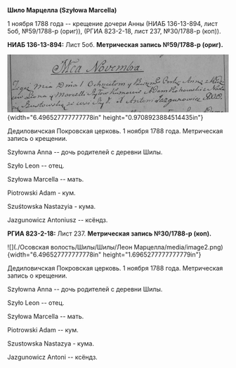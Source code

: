 **Шило Марцелла (Szyłowa Marcella)**

1 ноября 1788 года -- крещение дочери Анны (НИАБ 136-13-894, лист 5об,
№59/1788-р (ориг)), (РГИА 823-2-18, лист 237, №30/1788-р (коп)).

**НИАБ 136-13-894:** Лист 5об. **Метрическая запись №59/1788-р (ориг).**

![](./media/a62a77a51b2127e34f9195471bfd8a06df556470.png){width="6.496527777777778in"
height="0.9708923884514435in"}

Дедиловичская Покровская церковь. 1 ноября 1788 года. Метрическая запись
о крещении.

Szyłowna Anna -- дочь родителей с деревни Шилы.

Szyło Leon -- отец.

Szyłowa Marcella -- мать.

Piotrowski Adam - кум.

Szuśtowska Nastazyia - кума.

Jazgunowicz Antoniusz -- ксёндз.

**РГИА 823-2-18:** Лист 237. **Метрическая запись №30/1788-р (коп).**

![](./Осовская волость/Шилы/Шилы/Леон Марцелла/media/image2.png){width="6.496527777777778in"
height="1.6965277777777779in"}

Дедиловичская Покровская церковь. 1 ноября 1788 года. Метрическая запись
о крещении.

Szyłowna Anna -- дочь родителей с деревни Шилы.

Szyło Leon -- отец.

Szyłowa Marcella -- мать.

Piotrowski Adam -- кум.

Szustowska Nastazya - кума.

Jazgunowicz Antoni -- ксёндз.
